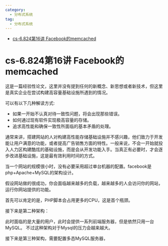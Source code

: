 ```yaml
---
category: 
  - 分布式系统
tag:
  - 分布式系统
---
```


- [cs-6.824第16讲 Facebook的memcached](#cs-6824第16讲-facebook的memcached)

# cs-6.824第16讲 Facebook的memcached

这是一篇经验性论文，这里并没有提到任何的新概念、新思想或者新技术，但这里是真实企业在尝试构建高容量基础设施所遇到的情况。

可以有以下几种解读方式:
- 如果一开始不认真对待一致性问题，将会出现那些错误。
- 如何通过现有软件实现极高容量的存储。
- 追求高性能和确保一致性所面临的基本矛盾的处理。

通常来讲，搭建网站的人对构建高性能存储基础设施并不感兴趣，他们致力于开发能让用户满意的功能，或者提高广告销售方面的特性。一般来说，不会一开始就投入人力区构建酷炫的基础设施，而是会从开发功能入手。当真正有必要时，才会逐步改进基础设施，这是最有效利用时间的方式。

当一个网站的规模很小时，没有必要采用超过单台机器的配置。facebook是php+Apache+MySQL的架构设计。

假设网站做的很成功，你会面临越来越多的负载，越来越多的人会访问你的网站，运行你网站提供的功能。

首先可以肯定的是，PHP脚本会占用更多的CPU，这是首个瓶颈。

接下来是第二种架构：

此时面临的是大量的用户，此时会提供一系列前端服务器，但是依然只用一台MySQL。 不过这种架构对于Mysql的压力会越来越大。

接下来是第三种架构，需要配置多态MySQL服务器，



